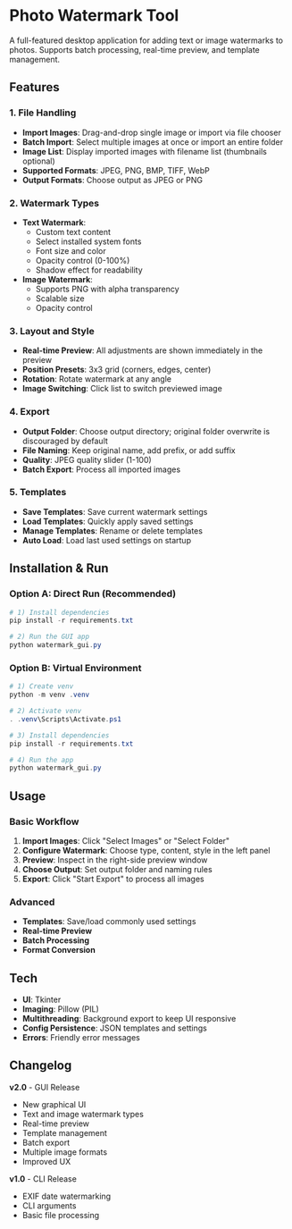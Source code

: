 # Photo Watermark Tool 

A full-featured desktop application for adding text or image watermarks to photos. Supports batch processing, real-time preview, and template management.

## Features

### 1. File Handling
- **Import Images**: Drag-and-drop single image or import via file chooser
- **Batch Import**: Select multiple images at once or import an entire folder
- **Image List**: Display imported images with filename list (thumbnails optional)
- **Supported Formats**: JPEG, PNG, BMP, TIFF, WebP
- **Output Formats**: Choose output as JPEG or PNG

### 2. Watermark Types
- **Text Watermark**:
  - Custom text content
  - Select installed system fonts
  - Font size and color
  - Opacity control (0-100%)
  - Shadow effect for readability
- **Image Watermark**:
  - Supports PNG with alpha transparency
  - Scalable size
  - Opacity control

### 3. Layout and Style
- **Real-time Preview**: All adjustments are shown immediately in the preview
- **Position Presets**: 3x3 grid (corners, edges, center)
- **Rotation**: Rotate watermark at any angle
- **Image Switching**: Click list to switch previewed image

### 4. Export
- **Output Folder**: Choose output directory; original folder overwrite is discouraged by default
- **File Naming**: Keep original name, add prefix, or add suffix
- **Quality**: JPEG quality slider (1-100)
- **Batch Export**: Process all imported images

### 5. Templates
- **Save Templates**: Save current watermark settings
- **Load Templates**: Quickly apply saved settings
- **Manage Templates**: Rename or delete templates
- **Auto Load**: Load last used settings on startup

## Installation & Run

### Option A: Direct Run (Recommended)
```powershell
# 1) Install dependencies
pip install -r requirements.txt

# 2) Run the GUI app
python watermark_gui.py
```

### Option B: Virtual Environment
```powershell
# 1) Create venv
python -m venv .venv

# 2) Activate venv
. .venv\Scripts\Activate.ps1

# 3) Install dependencies
pip install -r requirements.txt

# 4) Run the app
python watermark_gui.py
```

## Usage

### Basic Workflow
1. **Import Images**: Click "Select Images" or "Select Folder"
2. **Configure Watermark**: Choose type, content, style in the left panel
3. **Preview**: Inspect in the right-side preview window
4. **Choose Output**: Set output folder and naming rules
5. **Export**: Click "Start Export" to process all images

### Advanced
- **Templates**: Save/load commonly used settings
- **Real-time Preview**
- **Batch Processing**
- **Format Conversion**

## Tech

- **UI**: Tkinter
- **Imaging**: Pillow (PIL)
- **Multithreading**: Background export to keep UI responsive
- **Config Persistence**: JSON templates and settings
- **Errors**: Friendly error messages

## Changelog

**v2.0** - GUI Release
- New graphical UI
- Text and image watermark types
- Real-time preview
- Template management
- Batch export
- Multiple image formats
- Improved UX

**v1.0** - CLI Release
- EXIF date watermarking
- CLI arguments
- Basic file processing
